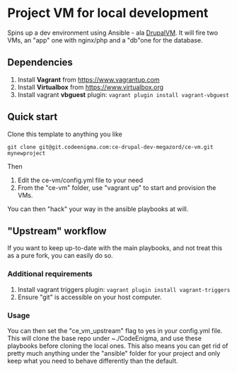 # Project VM for local development

Spins up a dev environment using Ansible - ala [DrupalVM](https://www.drupalvm.com).
It will fire two VMs, an "app" one with nginx/php and a "db"one for the database.

## Dependencies
1. Install **Vagrant** from https://www.vagrantup.com
1. Install **Virtualbox** from https://www.virtualbox.org
3. Install vagrant **vbguest** plugin:  ```vagrant plugin install vagrant-vbguest```

## Quick start

Clone this template to anything you like 

```git clone git@git.codeenigma.com:ce-drupal-dev-megazord/ce-vm.git mynewproject```

Then
1. Edit the ce-vm/config.yml file to your need
2. From the "ce-vm" folder, use "vagrant up" to start and provision the VMs.

You can then "hack" your way in the ansible playbooks at will.

## "Upstream" workflow
If you want to keep up-to-date with the main playbooks, 
and not treat this as a pure fork, you can easily do so.

### Additional requirements
1. Install vagrant triggers plugin: ```vagrant plugin install vagrant-triggers```
2. Ensure "git" is accessible on your host computer.

### Usage
You can then set the "ce_vm_upstream" flag to yes in your config.yml file.
This will clone the base repo under ~./CodeEnigma, and use these playbooks
before cloning the local ones.
This also means you can get rid of pretty much anything under the "ansible"
folder for your project and only keep what you need to behave differently
than the default. 